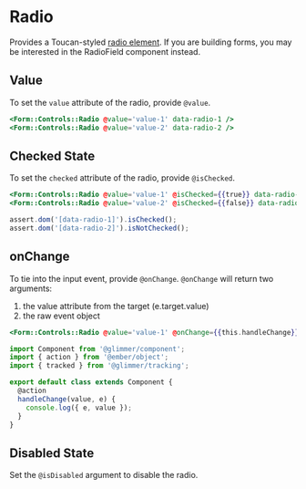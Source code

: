 # Radio

Provides a Toucan-styled [radio element](https://developer.mozilla.org/en-US/docs/Web/HTML/Element/input/radio). If you are building forms, you may be interested in the RadioField component instead.

## Value

To set the `value` attribute of the radio, provide `@value`.

```hbs
<Form::Controls::Radio @value='value-1' data-radio-1 />
<Form::Controls::Radio @value='value-2' data-radio-2 />
```

## Checked State

To set the `checked` attribute of the radio, provide `@isChecked`.

```hbs
<Form::Controls::Radio @value='value-1' @isChecked={{true}} data-radio-1 />
<Form::Controls::Radio @value='value-2' @isChecked={{false}} data-radio-2 />
```

```js
assert.dom('[data-radio-1]').isChecked();
assert.dom('[data-radio-2]').isNotChecked();
```

## onChange

To tie into the input event, provide `@onChange`. `@onChange` will return two arguments:

1. the value attribute from the target (e.target.value)
2. the raw event object

```hbs
<Form::Controls::Radio @value='value-1' @onChange={{this.handleChange}} />
```

```js
import Component from '@glimmer/component';
import { action } from '@ember/object';
import { tracked } from '@glimmer/tracking';

export default class extends Component {
  @action
  handleChange(value, e) {
    console.log({ e, value });
  }
}
```

## Disabled State

Set the `@isDisabled` argument to disable the radio.
